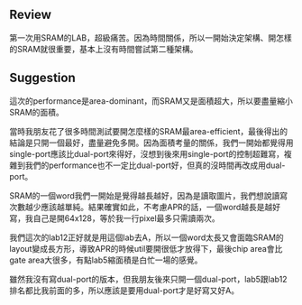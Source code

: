 ## Review
第一次用SRAM的LAB，超級痛苦。因為時間關係，所以一開始決定架構、開怎樣的SRAM就很重要，基本上沒有時間嘗試第二種架構。
## Suggestion
這次的performance是area-dominant，而SRAM又是面積超大，所以要盡量縮小SRAM的面積。

當時我朋友花了很多時間測試要開怎麼樣的SRAM最area-efficient，最後得出的結論是只開一個最好，盡量避免多開。因為面積考量的關係，我們一開始都覺得用single-port應該比dual-port來得好，沒想到後來用single-port的控制超難寫，複雜到我們的performance也不一定比dual-port好，但真的沒時間再改成用dual-port。

SRAM的一個word我們一開始是覺得越長越好，因為是讀取圖片，我們想說讀寫次數越少應該越單純。結果確實如此，不考慮APR的話，一個word越長是越好寫，我自己是開64x128，等於我一行pixel最多只需讀兩次。

我們這次的lab12正好就是用這個lab去A，所以一個word太長又會面臨SRAM的layout變成長方形，導致APR的時候util要開很低才放得下，最後chip area會比gate area大很多，有點lab5縮面積是白忙一場的感覺。

雖然我沒有寫dual-port的版本，但我朋友後來只開一個dual-port，lab5跟lab12排名都比我前面的多，所以應該是要用dual-port才是好寫又好A。
